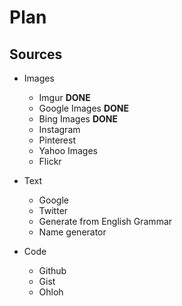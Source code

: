 # Plan

## Sources

- Images
  - Imgur **DONE**
  - Google Images **DONE**
  - Bing Images **DONE**
  - Instagram
  - Pinterest
  - Yahoo Images
  - Flickr

- Text
  - Google
  - Twitter
  - Generate from English Grammar
  - Name generator

- Code
  - Github
  - Gist
  - Ohloh
